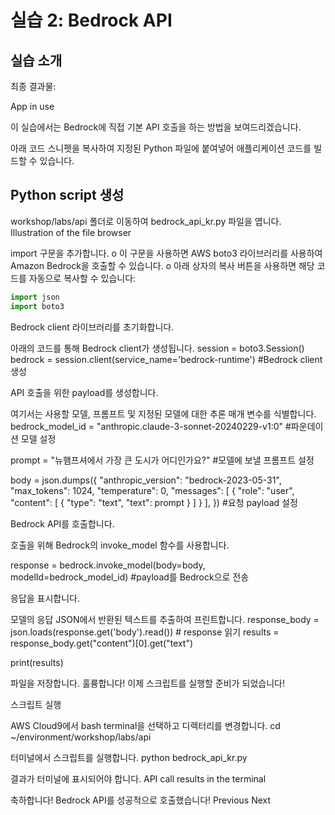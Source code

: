 # 실습 2: Bedrock API

## 실습 소개
최종 결과물:

App in use

이 실습에서는 Bedrock에 직접 기본 API 호출을 하는 방법을 보여드리겠습니다.

아래 코드 스니펫을 복사하여 지정된 Python 파일에 붙여넣어 애플리케이션 코드를 빌드할 수 있습니다.

 

## Python script 생성
 

workshop/labs/api 폴더로 이동하여 bedrock_api_kr.py 파일을 엽니다.
Illustration of the file browser


 

import 구문을 추가합니다.
o 이 구문을 사용하면 AWS boto3 라이브러리를 사용하여 Amazon Bedrock을 호출할 수 있습니다.
o 아래 상자의 복사 버튼을 사용하면 해당 코드를 자동으로 복사할 수 있습니다:


~~~python
import json
import boto3
~~~
 

Bedrock client 라이브러리를 초기화합니다.

아래의 코드를 통해 Bedrock client가 생성됩니다.
session = boto3.Session()
bedrock = session.client(service_name='bedrock-runtime') #Bedrock client 생성


 

API 호출을 위한 payload를 생성합니다.

여기서는 사용할 모델, 프롬프트 및 지정된 모델에 대한 추론 매개 변수를 식별합니다.
bedrock_model_id = "anthropic.claude-3-sonnet-20240229-v1:0" #파운데이션 모델 설정

prompt = "뉴햄프셔에서 가장 큰 도시가 어디인가요?" #모델에 보낼 프롬프트 설정

body = json.dumps({
    "anthropic_version": "bedrock-2023-05-31",
    "max_tokens": 1024, 
    "temperature": 0,
    "messages": [
                {
                    "role": "user",
                    "content": [
                        {
                            "type": "text",
                            "text": prompt 
                        }
                    ]
                }
            ],
}) #요청 payload 설정


 

Bedrock API를 호출합니다.

호출을 위해 Bedrock의 invoke_model 함수를 사용합니다.

response = bedrock.invoke_model(body=body, modelId=bedrock_model_id) #payload를 Bedrock으로 전송


 

응답을 표시합니다.

모델의 응답 JSON에서 반환된 텍스트를 추출하여 프린트합니다.
response_body = json.loads(response.get('body').read()) # response 읽기
results = response_body.get("content")[0].get("text")

print(results)

 

파일을 저장합니다.
훌륭합니다! 이제 스크립트를 실행할 준비가 되었습니다!

 

스크립트 실행
 

AWS Cloud9에서 bash terminal을 선택하고 디렉터리를 변경합니다.
cd ~/environment/workshop/labs/api

 

터미널에서 스크립트를 실행합니다.
python bedrock_api_kr.py

 

결과가 터미널에 표시되어야 합니다.
API call results in the terminal

 

축하합니다!
Bedrock API를 성공적으로 호출했습니다!
Previous
Next
